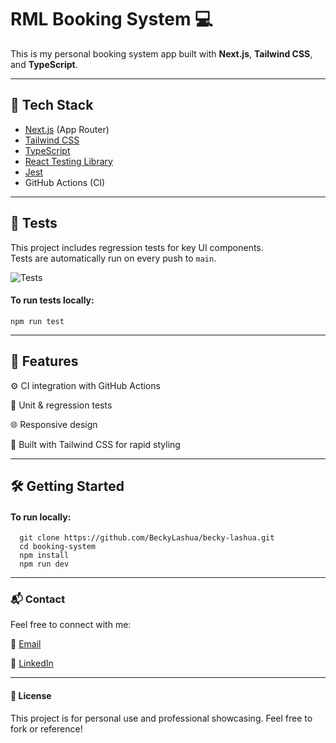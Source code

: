 # RML Booking System 💻

This is my personal booking system app built with **Next.js**, **Tailwind CSS**, and **TypeScript**. 

---

## 🚀 Tech Stack

- [Next.js](https://nextjs.org/) (App Router)
- [Tailwind CSS](https://tailwindcss.com/)
- [TypeScript](https://www.typescriptlang.org/)
- [React Testing Library](https://testing-library.com/)
- [Jest](https://jestjs.io/)
- GitHub Actions (CI)

---

## 🧪 Tests

This project includes regression tests for key UI components.  
Tests are automatically run on every push to `main`.

![Tests](https://github.com/BeckyLashua/booking-system/actions/workflows/test.yml/badge.svg)

#### To run tests locally:
```
npm run test
```

---

## 📄 Features
⚙️ CI integration with GitHub Actions

🧪 Unit & regression tests

🌐 Responsive design

🎨 Built with Tailwind CSS for rapid styling


---

## 🛠️ Getting Started

#### To run locally:
```
  git clone https://github.com/BeckyLashua/becky-lashua.git
  cd booking-system
  npm install
  npm run dev
```


---

### 📬 Contact
Feel free to connect with me:

📧 [Email](beckylashua@gmail.com)

💼 [LinkedIn](https://www.linkedin.com/in/rebecca-lashua-a75096231/)


---

#### 📃 License
This project is for personal use and professional showcasing. Feel free to fork or reference!
